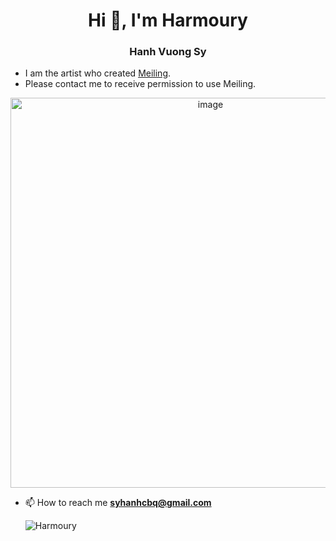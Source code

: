 <h1 align="center">Hi 👋, I'm Harmoury</h1>
<h3 align="center">Hanh Vuong Sy</h3>

- I am the artist who created [Meiling](https://discord.com/users/1270756562549342221).
- Please contact me to receive permission to use Meiling.
<p align="center">
  <img width="624" alt="image" src="https://github.com/user-attachments/assets/044c57d7-3cec-452e-b363-0c638f01ac6e">
</p>

- 📫 How to reach me **syhanhcbq@gmail.com**

  ![Harmoury](https://skillicons.dev/icons?i=nodejs,js,ts,java,python,opencv,cs,docker,postman,git,mongo,express,nest,mysql,graphql,vscode,md,supabase,bots,gcp,postgres,prisma,kafka,nginx,redis)

